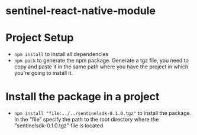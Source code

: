 # sentinel-react-native-module

# Project Setup
 - `npm install` to install all dependencies
 - `npm pack` to generate the npm package. Generate a tgz file, you need to copy and paste it in the same path where you have the project in which you're going to install it.

 # Install the package in a project
  - `npm install "file:../../sentinelsdk-0.1.0.tgz"` to install the package. In the "file" specify the path to the root directory where the "sentinelsdk-0.1.0.tgz" file is located
